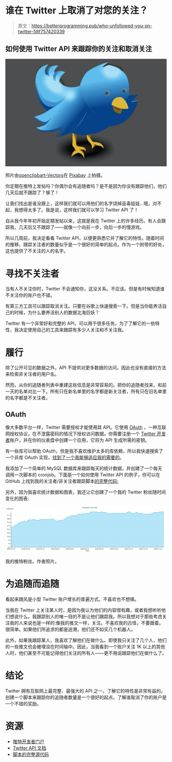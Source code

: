 # 谁在 Twitter 上取消了对您的关注？

> 原文：<https://betterprogramming.pub/who-unfollowed-you-on-twitter-58f757420339>

## 如何使用 Twitter API 来跟踪你的关注和取消关注

![](img/2ca2e27af7ebdc8c43381386b834bc69.png)

照片由[openclipbart-Vectors](https://pixabay.com/vectors/twitter-tweet-bird-funny-cute-117595/)在 [Pixabay](https://pixabay.com/) 上拍摄。

你定期在推特上发帖吗？你偶尔会有追随者吗？是不是因为你没有跟踪他们，他们几天后就不跟踪了？够了！

让我们找出是谁没跟上，这样我们就可以用他们的名字烧掉巫毒娃娃…哦，对不起，我想得太多了。我是说，这样我们就可以学习 Twitter API 了！

自从我今年年初开始定期发帖以来，这就是我在 Twitter 上的许多经历。有人会跟踪我，几天后又不跟踪了——就像一个向前一步，向后一步的慢游戏。

所以几周前，我决定看看 Twitter API，以便更熟悉它并了解它的特性。随着时间的推移，跟踪关注者的数量似乎是一个很好的简单的起点。作为一个附带的好处，这也提供了不关注的人的名字。

# 寻找不关注者

当有人不关注你时，Twitter 不会通知你，这没关系。不应该。但是有时候知道谁不关注你的账户也不错。

有第三方工具可以跟踪取消关注。只要在谷歌上快速搜索一下。但是当你能养活自己的时候，为什么要养活别人的数据北海巨妖？

Twitter 有一个非常好和完整的 API，可以用于很多任务。为了了解它的一些特性，我决定使用自己的工具来跟踪有多少人关注和不关注我。

# 履行

除了公开可见的数据之外，API 不提供对更多数据的访问，因此也没有直接的方法来检索非关注者的用户名。

然而，从你的追随者列表中重建这些信息是非常容易的。把你的追随者找来，和前一天的名单对比一下。所有只在新名单里的名字都是新关注者，所有只在旧名单里的名字都是不关注者。

## OAuth

像大多数平台一样，Twitter 需要授权才能使用其 API。它使用 [OAuth](https://en.wikipedia.org/wiki/OAuth) ，一种互联网授权协议，在不泄露密码的情况下授权访问数据。你需要注册一个 [Twitter 开发者](https://developer.twitter.com/en)账户，并在你的仪表盘中创建一个应用，它将为 API 生成所需的密钥。

有一些库可以帮助 OAuth，但是我不喜欢维护太多的库依赖，所以我快速搜索了一个非库 OAuth 实现，[找到了一个我能够适应我的需要的](https://stackoverflow.com/questions/12684765/twitter-api-returns-error-215-bad-authentication-data)。

我添加了一个简单的 MySQL 数据库来跟踪每天的统计数据，并创建了一个每天调用一次脚本的 cronjob。下面是一个如何使用 Twitter API 的例子，你可以在 GitHub 上找到我的关注者/非关注者跟踪脚本[的完整代码:](https://gist.github.com/pingpoli/ae6c140001d82a5e94d772d7222f37ac)

另外，因为我喜欢统计数据和图表，我还让它创建了一个我的 Twitter 粉丝随时间变化的图表:

![](img/d93a04bbbfb0f03641f026cbbd59e5ff.png)

我的推特粉丝。作者照片。

# 为追随而追随

看起来跟风是小型 Twitter 账户增长的普遍方式。不喜欢也不想搞。

当我在 Twitter 上关注某人时，是因为我认为他们的内容很有趣，或者我想听听他们想说什么。我跟踪别人的唯一目的不是让他们跟踪我。所以我想对于那些考虑关注我的人来说也是一样的:像我的推文一样，关注。不喜欢我的古怪，不要跟着。很简单。如果他们所追求的都是追溯，他们还不如买几个机器人。

此外，如果我跟踪某人，我喜欢了解他们在做什么。即使我只关注了几个人，他们的一些推文也会被埋没在时间轴中。因此，当我看到一个账户关注 1K 以上的其他人时，他们甚至不可能记得他们关注的所有人——更不用说跟踪他们在做什么了。

# 结论

Twitter 拥有互联网上最完整、最强大的 API 之一，了解它的特性是非常有益的。创建一个脚本来跟踪你的追随者数量是一个很好的起点。了解谁取消了你的账户是一个不错的奖励。

# 资源

*   [推特开发者门户](https://developer.twitter.com/en)
*   [Twitter API 文档](https://developer.twitter.com/en/docs/twitter-api/early-access)
*   [脚本的完整源代码](https://gist.github.com/pingpoli/ae6c140001d82a5e94d772d7222f37ac)